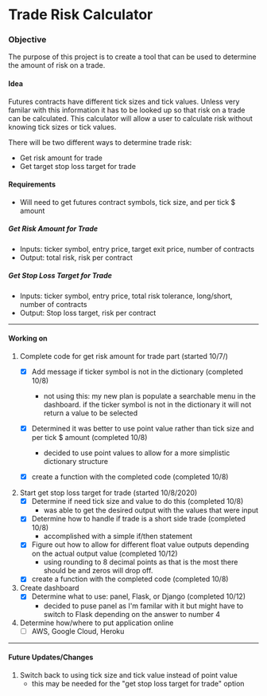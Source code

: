 # Trade Risk Calculator

### Objective
The purpose of this project is to create a tool that can be used to determine the amount of risk on a trade.  

#### Idea
Futures contracts have different tick sizes and tick values.  Unless very familar with this information it has to be looked up so that risk on a trade can be calculated.  This calculator will allow a user to calculate risk without knowing tick sizes or tick values.

There will be two different ways to determine trade risk:
- Get risk amount for trade
- Get target stop loss target for trade

#### Requirements
-  Will need to get futures contract symbols, tick size, and per tick $ amount

##### Get Risk Amount for Trade
- Inputs: ticker symbol, entry price, target exit price, number of contracts
- Output: total risk, risk per contract

##### Get Stop Loss Target for Trade
- Inputs: ticker symbol, entry price, total risk tolerance, long/short, number of contracts
- Output: Stop loss target, risk per contract

---
#### Working on
1. Complete code for get risk amount for trade part (started 10/7/)
    - [x] Add message if ticker symbol is not in the dictionary (completed 10/8)
        - not using this: my new plan is populate a searchable menu in the dashboard. if the ticker symbol is not in the dictionary it will not return a value to be selected
    - [x] Determined it was better to use point value rather than tick size and per tick $ amount (completed 10/8)
        - decided to use point values to allow for a more simplistic dictionary structure
    - [x] create a function with the completed code (completed 10/8)
     
     
2. Start get stop loss target for trade (started 10/8/2020)
    - [x] Determine if need tick size and value to do this (completed 10/8)
        - was able to get the desired output with the values that were input
    - [x] Determine how to handle if trade is a short side trade (completed 10/8)
         - accomplished with a simple if/then statement
    - [x] Figure out how to allow for different float value outputs depending on the actual output value (completed 10/12)
         - using rounding to 8 decimal points as that is the most there should be and zeros will drop off.
    - [x] create a function with the completed code (completed 10/8)

3. Create dashboard
    - [x] Determine what to use: panel, Flask, or Django (completed 10/12)
        - decided to puse panel as I'm familar with it but might have to switch to Flask depending on the answer to number 4

4. Determine how/where to put application online
    - [ ] AWS, Google Cloud, Heroku
    
---
#### Future Updates/Changes
1. Switch back to using tick size and tick value instead of point value
    - this may be needed for the "get stop loss target for trade" option
